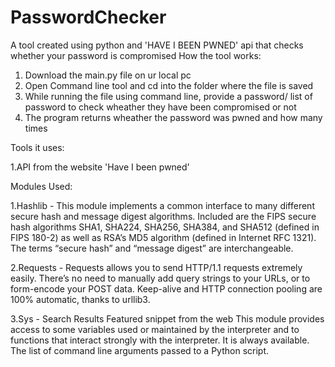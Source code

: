 # PasswordChecker
A tool created using python and 'HAVE I BEEN PWNED' api that checks whether your password is compromised
How the tool works:

1. Download the main.py file on ur local pc
2. Open Command line tool and cd into the folder where the file is saved
3. While running the file using command line, provide a password/ list of password to check wheather they have been compromised or not
4. The program returns wheather the password was pwned and how many times

Tools it uses:

1.API from the website 'Have I been pwned'

Modules Used:

1.Hashlib - This module implements a common interface to many different secure hash and message digest algorithms. 
Included are the FIPS secure hash algorithms SHA1, SHA224, SHA256, SHA384, and SHA512 (defined in FIPS 180-2) as well as RSA’s MD5 algorithm (defined in Internet RFC 1321). 
The terms “secure hash” and “message digest” are interchangeable. 

2.Requests - Requests allows you to send HTTP/1.1 requests extremely easily. 
There’s no need to manually add query strings to your URLs, or to form-encode your POST data. Keep-alive and HTTP connection pooling are 100% automatic, thanks to urllib3.

3.Sys - Search Results
Featured snippet from the web
This module provides access to some variables used or maintained by the interpreter and to functions that interact strongly with the interpreter. 
It is always available. The list of command line arguments passed to a Python script.
